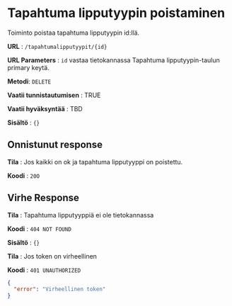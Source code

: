 # Tapahtuma lipputyypin poistaminen

Toiminto poistaa tapahtuma lipputyypin id:llä.

**URL** : `/tapahtumalipputyypit/{id}`

**URL Parameters** : `id` vastaa tietokannassa Tapahtuma lipputyypin-taulun primary keytä.

**Metodi**: `DELETE`

**Vaatii tunnistautumisen** : TRUE

**Vaatii hyväksyntää** : TBD

**Sisältö** : `{}`

## Onnistunut response

**Tila** : Jos kaikki on ok ja tapahtuma lipputyyppi on poistettu.

**Koodi** : `20O`


## Virhe Response
**Tila** : Tapahtuma lipputyyppiä ei ole tietokannassa

**Koodi** : `404 NOT FOUND`

**Sisältö** : `{}`

**Tila** : Jos token on virheellinen

**Koodi** : `401 UNAUTHORIZED`

```json
{
  "error": "Virheellinen token"
}
```